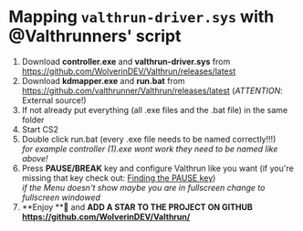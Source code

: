 # Mapping `valthrun-driver.sys` with @Valthrunners' script
1. Download **controller.exe** and **valthrun-driver.sys** from <https://github.com/WolverinDEV/Valthrun/releases/latest>
2. Download **kdmapper.exe** and **run.bat**  from <https://github.com/valthrunner/Valthrun/releases/latest> (*ATTENTION*: External source!)
3. If not already put everything (all .exe files and the .bat file) in the same folder
4.  Start CS2
5. Double click run.bat (every .exe file needs to be named correctly!!!)  
_for example controller (1).exe wont work they need to be named like above!_
1. Press **PAUSE/BREAK** key and configure Valthrun like you want (if you're missing that key check out: [Finding the PAUSE key](030_troubleshooting/overlay/050_pause_key.md))  
_if the Menu doesn't show maybe you are in fullscreen change to fullscreen windowed_
1. **Enjoy **:tada:  and **ADD A STAR  TO THE PROJECT ON GITHUB <https://github.com/WolverinDEV/Valthrun/>**